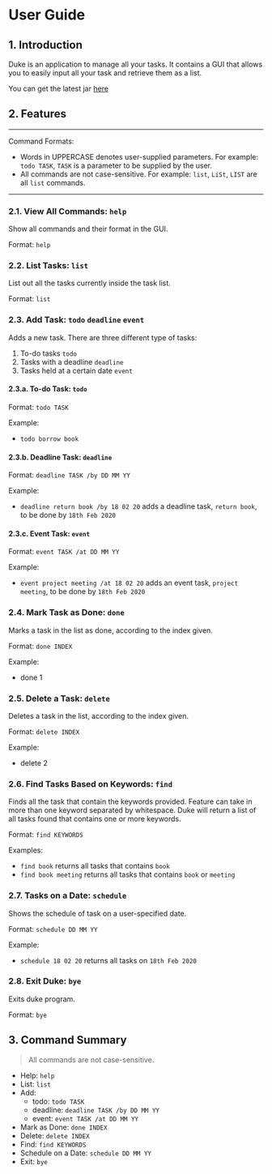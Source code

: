 # User Guide

## 1. Introduction
Duke is an application to manage all your tasks. 
It contains a GUI that allows you to easily input all your task and retrieve them as a list.

You can get the latest jar [here](https://github.com/foochifa/duke/releases)

## 2. Features 
****
Command Formats:

* Words in UPPERCASE denotes user-supplied parameters. 
For example: `todo TASK`, `TASK` is a parameter to be supplied by the user.
* All commands are not case-sensitive. For example: `list`, `LiSt`, `LIST` are all `list` commands.

****
### 2.1. View All Commands: `help`
Show all commands and their format in the GUI.

Format: `help`

### 2.2. List Tasks: `list`
List out all the tasks currently inside the task list.

Format: `list`

### 2.3. Add Task: `todo` `deadline` `event`
Adds a new task. There are three different type of tasks:

1. To-do tasks `todo`
1. Tasks with a deadline `deadline`
1. Tasks held at a certain date `event`

#### 2.3.a. To-do Task: `todo`
Format: `todo TASK`

Example:
* `todo borrow book`
#### 2.3.b. Deadline Task: `deadline`
Format: `deadline TASK /by DD MM YY`

Example:
* `deadline return book /by 18 02 20` adds a deadline task, `return book`, to be done by `18th Feb 2020`

#### 2.3.c. Event Task: `event`
Format: `event TASK /at DD MM YY`

Example:
* `event project meeting /at 18 02 20` adds an event task, `project meeting`, to be done by `18th Feb 2020`

### 2.4. Mark Task as Done: `done`
Marks a task in the list as done, according to the index given.

Format: `done INDEX`

Example:
* done 1
 
### 2.5. Delete a Task: `delete`
Deletes a task in the list, according to the index given.

Format: `delete INDEX`

Example:
* delete 2

### 2.6. Find Tasks Based on Keywords: `find`
Finds all the task that contain the keywords provided. 
Feature can take in more than one keyword separated by whitespace.
Duke will return a list of all tasks found that contains one or more keywords.

Format: `find KEYWORDS`

Examples:
* `find book` 
returns all tasks that contains `book`
* `find book meeting` returns all tasks that contains `book` or `meeting` 

### 2.7. Tasks on a Date: `schedule`
Shows the schedule of task on a user-specified date.

Format: `schedule DD MM YY`

Example:
* `schedule 18 02 20` returns all tasks on `18th Feb 2020`

### 2.8. Exit Duke: `bye`
Exits duke program.

Format: `bye`

## 3. Command Summary
> All commands are not case-sensitive.
- Help: `help`
- List: `list`
- Add: 
  - todo: `todo TASK`
  - deadline: `deadline TASK /by DD MM YY`
  - event: `event TASK /at DD MM YY` 
- Mark as Done: `done INDEX`
- Delete: `delete INDEX`
- Find: `find KEYWORDS`
- Schedule on a Date: `schedule DD MM YY`
- Exit: `bye`
